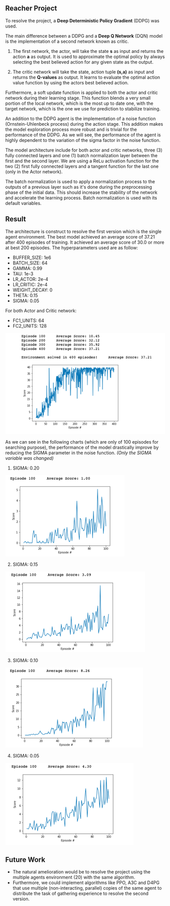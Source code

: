 ## Reacher Project

To resolve the project, a **Deep Deterministic Policy Gradient** (DDPG) was used.

The main difference between a DDPG and a **Deep Q Network** (DQN) model is the implementation of a second network known as critic.
1. The first network, the actor, will take the state **s** as input and returns the action **a** as output. It is used to approximate the optimal policy by always selecting the best believed action for any given state as the output.

2. The critic network will take the state, action tuple **(s,a)** as input and returns the **Q-values** as output. It learns to evaluate the optimal action value function by using the actors best believed action.

Furthermore, a soft update function is applied to both the actor and critic network during their learning stage. This function blends a very small portion of the local network, which is the most up to date one, with the target network, which is the one we use for prediction to stabilize training.

An addition to the DDPG agent is the implementation of a noise function (Ornstein-Uhlenbeck process) during the action stage. This addition makes the model exploration process more robust and is trivial for the performance of the DDPG. As we will see, the performance of the agent is highly dependent to the variation of the sigma factor in the noise function.

The model architecture include for both actor and critic networks, three (3) fully connected layers and one (1) batch normalization layer between the first and the second layer. We are using a ReLu activation function for the two (2) first fully connected layers and a tangent function for the last one (only in the Actor network).

The batch normalization is used to apply a normalization process to the outputs of a previous layer such as it's done during the preprocessing phase of the initial data. This should increase the stability of the network and accelerate the learning process. Batch normalization is used with its default variables.

## Result
The architecture is construct to resolve the first version which is the single agent environment.
The best model achieved an average score of 37.21 after 400 episodes of training. It achieved an average score of 30.0 or more at best 200 episodes. The hyperparameters used are as follow:

* BUFFER_SIZE:  1e6
* BATCH_SIZE:   64
* GAMMA:        0.99
* TAU:          1e-3
* LR_ACTOR:     2e-4
* LR_CRITIC:    2e-4
* WEIGHT_DECAY: 0
* THETA:        0.15
* SIGMA:        0.05

For both Actor and Critic network:
* FC1_UNITS:    64
* FC2_UNITS:    128

![alt text](https://github.com/mwlussier/Reacher-Udacity/blob/master/images/reacher_ddpg_END.png)


As we can see in the following charts (which are only of 100 episodes for searching purpose), the performance of the model drastically improve by reducing the SIGMA parameter in the noise function. *(Only the SIGMA variable was changed)*

1. SIGMA: 0.20

![alt text](https://github.com/mwlussier/Reacher-Udacity/blob/master/images/reacher_ddpg_sigma020.png)

2. SIGMA: 0.15

![alt text](https://github.com/mwlussier/Reacher-Udacity/blob/master/images/reacher_ddpg_sigma015.png)

3. SIGMA: 0.10

![alt text](https://github.com/mwlussier/Reacher-Udacity/blob/master/images/reacher_ddpg_sigma010.png)

4. SIGMA: 0.05

![alt text](https://github.com/mwlussier/Reacher-Udacity/blob/master/images/reacher_ddpg_sigma005.png)


## Future Work
* The natural amelioration would be to resolve the project using the multiple agents environment (20) with the same algorithm. 
* Furthermore, we could implement algorithms like PPO, A3C and D4PG that use multiple (non-interacting, parallel) copies of the same agent to distribute the task of gathering experience to resolve the second version.
